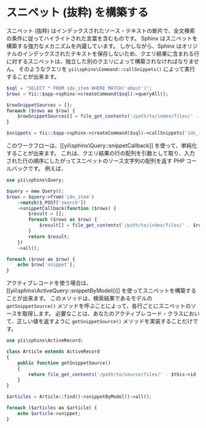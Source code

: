 スニペット (抜粋) を構築する
============================

スニペット (抜粋) はインデックスされたソース・テキストの断片で、全文検索の条件に従ってハイライトされた言葉を含むものです。
Sphinx はスニペットを構築する強力なメカニズムを内蔵しています。
しかしながら、Sphinx はオリジナルのインデックスされたテキストを保存しないため、クエリ結果に含まれる行に対するスニペットは、独立した別のクエリによって構築されなければなりません。
そのようなクエリを `yii\sphinx\Command::callSnippets()` によって実行することが出来ます。

```php
$sql = "SELECT * FROM idx_item WHERE MATCH('about')";
$rows = Yii::$app->sphinx->createCommand($sql)->queryAll();

$rowSnippetSources = [];
foreach ($rows as $row) {
    $rowSnippetSources[] = file_get_contents('/path/to/index/files/' . $row['id'] . '.txt');
}

$snippets = Yii::$app->sphinx->createCommand($sql)->callSnippets('idx_item', $rowSnippetSources, 'about');
```

このワークフローは、[[yii\sphinx\Query::snippetCallback]] を使って、単純化することが出来ます。
これは、クエリ結果の行の配列を引数として取り、入力された行の順序にしたがってスニペットのソース文字列の配列を返す PHP コールバックです。
例えば、

```php
use yii\sphinx\Query;

$query = new Query();
$rows = $query->from('idx_item')
    ->match($_POST['search'])
    ->snippetCallback(function ($rows) {
        $result = [];
        foreach ($rows as $row) {
            $result[] = file_get_contents('/path/to/index/files/' . $row['id'] . '.txt');
        }
        return $result;
    })
    ->all();

foreach ($rows as $row) {
    echo $row['snippet'];
}
```

アクティブレコードを使う場合は、[[yii\sphinx\ActiveQuery::snippetByModel()]] を使ってスニペットを構築することが出来ます。
このメソッドは、検索結果であるモデルの `getSnippetSource()` メソッドを呼ぶことによって、各行ごとにスニペットのソースを取得します。
必要なことは、あなたのアクティブレコード・クラスにおいて、正しい値を返すように `getSnippetSource()` メソッドを実装することだけです。

```php
use yii\sphinx\ActiveRecord;

class Article extends ActiveRecord
{
    public function getSnippetSource()
    {
        return file_get_contents('/path/to/source/files/' . $this->id . '.txt');
    }
}

$articles = Article::find()->snippetByModel()->all();

foreach ($articles as $article) {
    echo $article->snippet;
}
```
